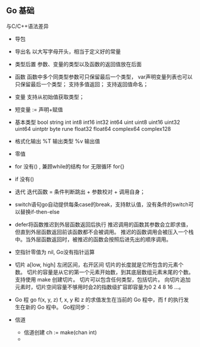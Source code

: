 ## Go 基础

与C/C++语法差异

+ 导包

+ 导出名
    以大写字母开头，相当于定义好的常量

+ 类型后置
    参数、变量的类型以及函数的返回值放在后面

+ 函数
    函数中多个同类型参数可只保留最后一个类型， var声明变量列表也可以只保留最后一个类型；
    支持多值返回；
    支持返回值命名；

+ 变量
    支持从初始值获取类型；

+ 短变量 :=
    声明+赋值

+ 基本类型
    bool
    string
    int int8 int16 int32 int64
    uint uint8 uint16 uint32 uint64 uintptr
    byte
    rune
    float32 float64
    complex64 complex128

+ 格式化输出
    %T 输出类型
    %v 输出值

+ 零值

+ for 没有() , 兼顾while的结构
    for 无限循环 for{}

+ if 没有()

+ 迭代
    迭代函数 = 条件判断跳出 + 参数校对 + 调用自身；

+ switch语句go自动提供每条case的break，支持默认值，没有条件的switch可以替换if-then-else

+ defer将函数推迟到外层函数返回后执行
    推迟调用的函数其参数会立即求值，但直到外层函数返回前该函数都不会被调用。
    推迟的函数调用会被压入一个栈中。当外层函数返回时，被推迟的函数会按照后进先出的顺序调用。

+ 空指针零值为 nil, Go没有指针运算

+ 切片 a[low, high] 左闭区间，右开区间
    切片的长度就是它所包含的元素个数。
    切片的容量是从它的第一个元素开始数，到其底层数组元素末尾的个数。
    支持使用 make 创建切片。
    切片可以包含任何类型，包括切片。
    向切片追加元素时，切片空间容量不够用时会2的指数级扩容即容量为0 2 4 8 16 ...。

+ Go 程
    go f(x, y, z)    f, x, y 和 z 的求值发生在当前的 Go 程中，而 f 的执行发生在新的 Go 程中。
    Go程同步：

+ 信道
    - 信道创建
        ch := make(chan int)
    -